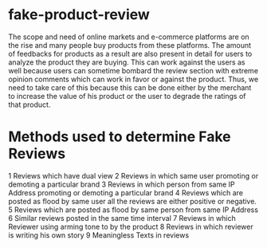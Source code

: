 # fake-product-review
The scope and need of online markets and e-commerce platforms are on the rise and many people buy products from these platforms. The amount of feedbacks for products as a result are also present in detail for users to analyze the product they are buying. This can work against the users as well because users can sometime bombard the review section with extreme opinion comments which can work in favor or against the product. Thus, we need to take care of this because this can be done either by the merchant to increase the value of his product or the user to degrade the ratings of that product.

# Methods used to determine Fake Reviews

   1 Reviews which have dual view
   2 Reviews in which same user promoting or demoting a particular brand
   3 Reviews in which person from same IP Address promoting or demoting a particular brand
   4 Reviews which are posted as flood by same user all the reviews are either positive or negative.
   5 Reviews which are posted as flood by same person from same IP Address
   6 Similar reviews posted in the same time interval
   7 Reviews in which Reviewer using arming tone to by the product
   8 Reviews in which reviewer is writing his own story
   9 Meaningless Texts in reviews
